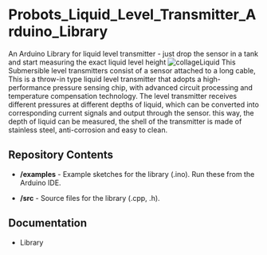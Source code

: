 # Probots_Liquid_Level_Transmitter_Arduino_Library
An Arduino Library for liquid level transmitter - just drop the sensor in a tank and start measuring the exact liquid level height
![collageLiquid](https://user-images.githubusercontent.com/79962605/130949414-976c5bd8-6c23-480e-9634-4e00ca9b3339.jpg)
This Submersible level transmitters consist of a sensor attached to a long cable, This is a throw-in type liquid level transmitter that adopts a high-performance pressure sensing chip, with advanced circuit processing and temperature compensation technology. The level transmitter receives different pressures at different depths of liquid, which can be converted into corresponding current signals and output through the sensor. this way, the depth of liquid can be measured, the shell of the transmitter is made of stainless steel, anti-corrosion and easy to clean.
<h2>Repository Contents</h2>

*  **/examples** - Example sketches for the library (.ino). Run these from the Arduino IDE.

*  **/src** - Source files for the library (.cpp, .h).

<h2>Documentation</h2>

* Library 

